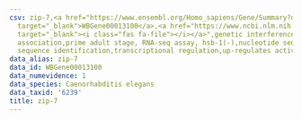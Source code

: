 ```yaml
---
csv: zip-7,<a href="https://www.ensembl.org/Homo_sapiens/Gene/Summary?db=core;g=WBGene00013100"
  target="_blank">WBGene00013100</a>,<a href="https://www.ncbi.nlm.nih.gov/pubmed/30894454"
  target="_blank"><i class="fas fa-file"></i></a>",genetic interference,functional
  association,prime adult stage, RNA-seq assay, hsb-1(-),nucleotide sequence identification,nucleotide
  sequence identification,transcriptional regulation,up-regulates activity
data_alias: zip-7
data_id: WBGene00013100
data_numevidence: 1
data_species: Caenorhabditis elegans
data_taxid: '6239'
title: zip-7
---
```

